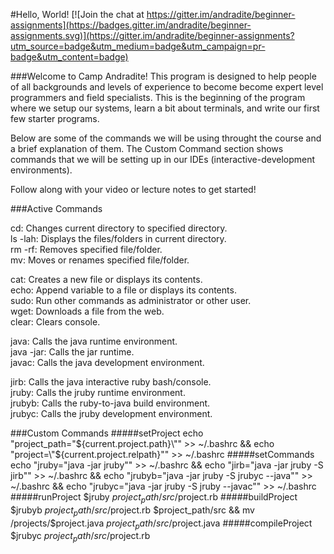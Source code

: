 #Hello, World! [![Join the chat at https://gitter.im/andradite/beginner-assignments](https://badges.gitter.im/andradite/beginner-assignments.svg)](https://gitter.im/andradite/beginner-assignments?utm_source=badge&utm_medium=badge&utm_campaign=pr-badge&utm_content=badge)

###Welcome to Camp Andradite!
This program is designed to help people of all backgrounds and levels of experience
to become become expert level programmers and field specialists. This is the beginning
of the program where we setup our systems, learn a bit about terminals, and write
our first few starter programs.

Below are some of the commands we will be using throught the course and a brief explanation of them.
The Custom Command section shows commands that we will be setting up in our IDEs
(interactive-development environments).

Follow along with your video or lecture notes to get started!

###Active Commands

cd: Changes current directory to specified directory.  
ls -lah: Displays the files/folders in current directory.  
rm -rf: Removes specified file/folder.  
mv: Moves or renames specified file/folder.  

cat: Creates a new file or displays its contents.  
echo: Append variable to a file or displays its contents.  
sudo: Run other commands as administrator or other user.  
wget: Downloads a file from the web.  
clear: Clears console.  



java: Calls the java runtime environment.  
java -jar: Calls the jar runtime.  
javac: Calls the java development environment.  

jirb: Calls the java interactive ruby bash/console.  
jruby: Calls the jruby runtime environment.  
jrubyb: Calls the ruby-to-java build environment.  
jrubyc: Calls the jruby development environment.  

###Custom Commands
#####setProject
    echo "project_path=\"${current.project.path}\"" >> ~/.bashrc &&
    echo "project=\"${current.project.relpath}\"" >> ~/.bashrc
#####setCommands
    echo "jruby=\"java -jar jruby\"" >> ~/.bashrc &&
    echo "jirb=\"java -jar jruby -S jirb\"" >> ~/.bashrc &&
    echo "jrubyb=\"java -jar jruby -S jrubyc --java\"" >> ~/.bashrc &&
    echo "jrubyc=\"java -jar jruby -S jruby --javac\"" >> ~/.bashrc
#####runProject
    $jruby $project_path/src/$project.rb
#####buildProject
    $jrubyb $project_path/src/$project.rb $project_path/src && mv /projects/$project.java $project_path/src/$project.java
#####compileProject
    $jrubyc $project_path/src/$project.rb
